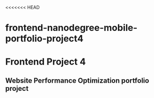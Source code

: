 <<<<<<< HEAD
# frontend-nanodegree-mobile-portfolio-project4
Frontend Project 4
=======
## Website Performance Optimization portfolio project


